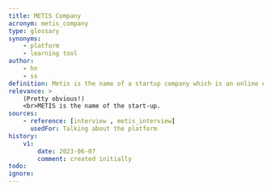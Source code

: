 ```yaml
---
title: METIS Company
acronym: metis_company
type: glossary
synonyms:
    - platform
    - learning tool
author: 
    - hn
    - ss
definition: Metis is the name of a startup company which is an online educational learning platform whose main aim is to introduce and integrate the modern digitalized techniques and tools to overcome the traditional classroom teachings.
relevance: >
    (Pretty obvious!)
    <br>METIS is the name of the start-up.
sources:
    - reference: [interview , metis_interview]
      usedFor: Talking about the platform
history:
    v1:
        date: 2023-06-07
        comment: created initially
todo:
ignore: 
---
```

